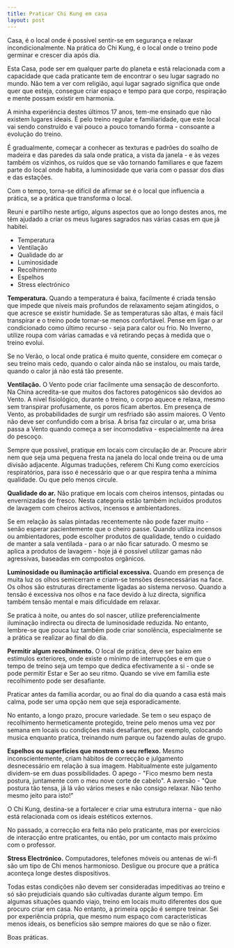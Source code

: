 ```yaml
---
title: Praticar Chi Kung em casa
layout: post
---
```

Casa, é o local onde é possível sentir-se em segurança e relaxar incondicionalmente. Na prática do Chi Kung, é o local onde o treino pode germinar e crescer dia após dia.

Esta Casa, pode ser em qualquer parte do planeta e está relacionada com a capacidade que cada praticante tem de encontrar o seu lugar sagrado no mundo. Não tem a ver com religião, aqui lugar sagrado significa que onde quer que esteja, consegue criar espaço e tempo para que corpo, respiração e mente possam existir em harmonia. 

A minha experiência destes últimos 17 anos, tem-me ensinado que não existem lugares ideais. É pelo treino regular e familiaridade, que este local vai sendo construído e vai pouco a pouco tomando forma - consoante a evolução do treino.

É gradualmente, começar a conhecer as texturas e padrões do soalho de madeira e das paredes da sala onde pratica, a vista da janela - e às vezes também os vizinhos, os ruídos que se vão tornando familiares e que fazem parte do local onde habita, a luminosidade que varia com o passar dos dias e das estações. 

Com o tempo, torna-se difícil de afirmar se é o local que influencia a prática, se a prática que transforma o local. 

Reuni e partilho neste artigo, alguns aspectos que ao longo destes anos, me têm ajudado a criar os meus lugares sagrados nas várias casas em que já habitei.  

- Temperatura
- Ventilação
- Qualidade do ar 
- Luminosidade 
- Recolhimento
- Espelhos
- Stress electrónico

**Temperatura.** Quando a temperatura é baixa, facilmente é criada tensão que impede que níveis mais profundos de relaxamento sejam atingidos, o que acresce se existir humidade. Se as temperaturas são altas, é mais fácil transpirar e o treino pode tornar-se menos confortável. Pense em ligar o ar condicionado como último recurso - seja para calor ou frio. No Inverno, utilize roupa com várias camadas e vá retirando peças à medida que o treino evolui. 

Se no Verão, o local onde pratica é muito quente, considere em começar o seu treino mais cedo, quando o calor ainda não se instalou, ou mais tarde, quando o calor já não está tão presente. 

**Ventilação.** O Vento pode criar facilmente uma sensação de desconforto. Na China acredita-se que muitos dos factores patogénicos são devidos ao Vento. A nível fisiológico, durante o treino, o corpo aquece e relaxa, mesmo sem transpirar profusamente, os poros ficam abertos. Em presença de Vento, as probabilidades de surgir um resfriado são assim maiores. O Vento não deve ser confundido com a brisa. A brisa faz circular o ar, uma brisa passa a Vento quando começa a ser incomodativa - especialmente na área do pescoço. 

Sempre que possível, pratique em locais com circulação de ar. Procure abrir nem que seja uma pequena fresta na janela do local onde treina ou de uma divisão adjacente. Algumas traduções, referem Chi Kung como exercícios respiratórios, para isso é necessário que o ar que respira tenha a mínima qualidade. Ou que pelo menos circule. 

**Qualidade do ar.** Não pratique em locais com cheiros intensos, pintadas ou envernizadas de fresco. Nesta categoria estão também incluídos produtos de lavagem com cheiros activos, incensos e ambientadores. 

Se em relação às salas pintadas recentemente não pode fazer muito - senão esperar pacientemente que o cheiro passe. Quando utiliza incensos ou ambientadores, pode escolher produtos de qualidade, tendo o cuidado de manter a sala ventilada - para o ar não ficar saturado. O mesmo se aplica a produtos de lavagem - hoje já é possível utilizar gamas não agressivas, baseadas em compostos orgânicos.    

**Luminosidade ou iluminação artificial excessiva.** Quando em presença de muita luz os olhos semicerram e criam-se tensões desnecessárias na face. Os olhos são estruturas directamente ligadas ao sistema nervoso. Quando a tensão é excessiva nos olhos e na face devido à luz directa, significa também tensão mental e mais dificuldade em relaxar. 

Se pratica à noite, ou antes do sol nascer, utilize preferencialmente iluminação indirecta ou directa de luminosidade reduzida. No entanto, lembre-se que pouca luz também pode criar sonolência, especialmente se a prática se realizar ao final do dia. 

**Permitir algum recolhimento.** O local de prática, deve ser baixo em estímulos exteriores, onde existe o mínimo de interrupções e em que o tempo de treino seja um tempo que dedica efectivamente a si - onde se pode permitir Estar e Ser ao seu ritmo. Quando se vive em família este recolhimento pode ser desafiante. 

Praticar antes da família acordar, ou ao final do dia quando a casa está mais calma, pode ser uma opção nem que seja esporadicamente. 

No entanto, a longo prazo, procure variedade. Se tem o seu espaço de recolhimento hermeticamente protegido, treine pelo menos uma vez por semana em locais ou condições mais desafiantes, por exemplo, colocando musica enquanto pratica, treinando num parque ou fazendo aulas de grupo.

**Espelhos ou superfícies que mostrem o seu reflexo.** Mesmo inconscientemente, criam hábitos de correcção e julgamento desnecessário em relação à sua imagem. Habitualmente este julgamento dividem-se em duas possibilidades. O apego - "Fico mesmo bem nesta postura, juntamente com o meu nove corte de cabelo". A aversão - "Que postura tão tensa, já lá vão vários meses e não consigo relaxar. Não tenho mesmo jeito para isto!" 

O Chi Kung, destina-se a fortalecer e criar uma estrutura interna - que não está relacionada com os ideais estéticos externos. 

No passado, a correcção era feita não pelo praticante, mas por exercícios de interacção entre praticantes, ou então, por um contacto mais próximo com o professor. 

**Stress Electrónico.** Computadores, telefones móveis ou antenas de wi-fi são um tipo de Chi menos harmonioso. Desligue ou procure que a prática aconteça longe destes dispositivos. 

Todas estas condições não devem ser consideradas impeditivas ao treino e só são prejudiciais quando são cultivadas durante algum tempo. Em algumas situações quando viajo, treino em locais muito diferentes dos que procuro criar em casa. No entanto, a primeira opção é sempre treinar. Sei por experiência própria, que mesmo num espaço com características menos ideais, os benefícios são sempre maiores do que se não o fizer.

Boas práticas.